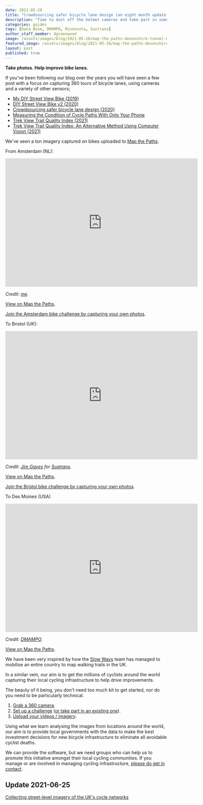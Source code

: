 ```yaml
---
date: 2021-05-28
title: "Crowdsourcing safer bicycle lane design (an eight month update)"
description: "Time to dust off the helmet cameras and take part in some cycling capture challenges."
categories: guides
tags: [Data Bike, DMAMPO, Minnesota, Sustrans]
author_staff_member: dgreenwood
image: /assets/images/blog/2021-05-28/map-the-paths-devonshire-tunnel-meta.jpg
featured_image: /assets/images/blog/2021-05-28/map-the-paths-devonshire-tunnel-sm.jpg
layout: post
published: true
---
```


**Take photos. Help improve bike lanes.**

If you've been following our blog over the years you will have seen a few post with a focus on capturing 360 tours of bicycle lanes, using cameras and a variety of other sensors;

* [My DIY Street View Bike (2019)](/blog/2019/diy-street-view-bike-tours)
* [DIY Street View Bike v2 (2020)](/blog/2020/diy-street-view-bike-v2)
* [Crowdsourcing safer bicycle lane design (2020)](/blog/2020/challenge-map-amsterdam-by-bicycle)
* [Measuring the Condition of Cycle Paths With Only Your Phone](/blog/2021/measuring-condition-cycle-paths-phone)
* [Trek View Trail Quality Index (2021)](/blog/2021/trek-view-ride-quality-index)
* [Trek View Trail Quality Index: An Alternative Method Using Computer Vision (2021)](/blog/2021/trek-view-ride-quality-index-computer-vision-part-1)

We've seen a ton imagery captured on bikes uploaded to [Map the Paths](https://www.mapthepaths.com/sequence/list?page=1&username=&name=&transport_type=Bicycle&tag=&start_time=&end_time=).

From Amsterdam (NL):

<iframe width="600" height="400" allowfullscreen style="border-style:none;" src="https://www.trekview.org/trekviewer.htm#panorama=https://www.trekview.org/assets/images/blog/2021-05-28/amsterdam.jpeg&amp;autoLoad=true"></iframe>

_Credit: [me](https://www.mapthepaths.com/user/himynamesdave/profile/)._

[View on Map the Paths](https://www.mapthepaths.com/sequence/416a6042-d285-4f8a-bbbb-c7871c7dcb09/detail?image_key=nH4ssHXDUeKQrCGmNm2K2p&view_mode=original&show_gpx=false).

[Join the Amsterdam bike challenge by capturing your own photos](https://www.mapthepaths.com/challenge/capture/6804d9dd-80a7-406c-8f83-27dc01fb377f/).

To Bristol (UK):

<iframe width="600" height="400" allowfullscreen style="border-style:none;" src="https://www.trekview.org/trekviewer.htm#panorama=https://www.trekview.org/assets/images/blog/2021-05-28/bristol.jpeg&amp;autoLoad=true"></iframe>

_Credit: [Jim Gayes](https://www.mapthepaths.com/user/JG360/profile/) for [Sustrans](https://www.sustrans.org.uk/)._

[View on Map the Paths](https://www.mapthepaths.com/sequence/0d2bcfcf-2c71-4248-b94b-3719c98e0d39/detail?image_key=nmogkwoRpD8Oq9q93AqOLW&view_mode=original&show_gpx=false).

[Join the Bristol bike challenge by capturing your own photos](https://www.mapthepaths.com/challenge/capture/a5b36a49-319d-4111-b72c-45ddf7f575d2/).

To Des Moines (USA)

<iframe width="600" height="400" allowfullscreen style="border-style:none;" src="https://www.trekview.org/trekviewer.htm#panorama=https://www.trekview.org/assets/images/blog/2021-05-28/iowa.jpeg&amp;autoLoad=true"></iframe>

_Credit: [DMAMPO](https://www.mapthepaths.com/user/iowadatabike/profile/)._

[View on Map the Paths](https://www.mapthepaths.com/sequence/416a6042-d285-4f8a-bbbb-c7871c7dcb09/detail?image_key=nH4ssHXDUeKQrCGmNm2K2p&view_mode=original&show_gpx=false).

We have been very inspired by how the [Slow Ways](https://beta.slowways.org/) team has managed to mobilise an entire country to map walking trails in the UK.

In a similar vein, our aim is to get the millions of cyclists around the world capturing their local cycling infrastructure to help drive improvements.

The beauty of it being, you don't need too much kit to get started, nor do you need to be particularly technical.

1. [Grab a 360 camera](https://guides.trekview.org/trek-pack/v2/the-kit#bike-pack).
2. [Set up a challenge](https://www.mapthepaths.com/challenge/capture/create) ([or take part in an existing one](https://www.mapthepaths.com/challenge/capture/list/)).
3. [Upload your videos / imagery](https://www.mapthepaths.com/uploader).

Using what we learn analysing the images from locations around the world, our aim is to provide local governments with the data to make the best investment decisions for new bicycle infrastructure to eliminate all avoidable cyclist deaths.

We can provide the software, but we need groups who can help us to promote this initiative amongst their local cycling communities. If you manage or are involved in managing cycling infrastructure, [please do get in contact](/contact).

## Update 2021-06-25

[Collecting street-level imagery of the UK's cycle networks](/blog/2021/sustrans-uk-national-cycle-network-360-street-level-imagery)